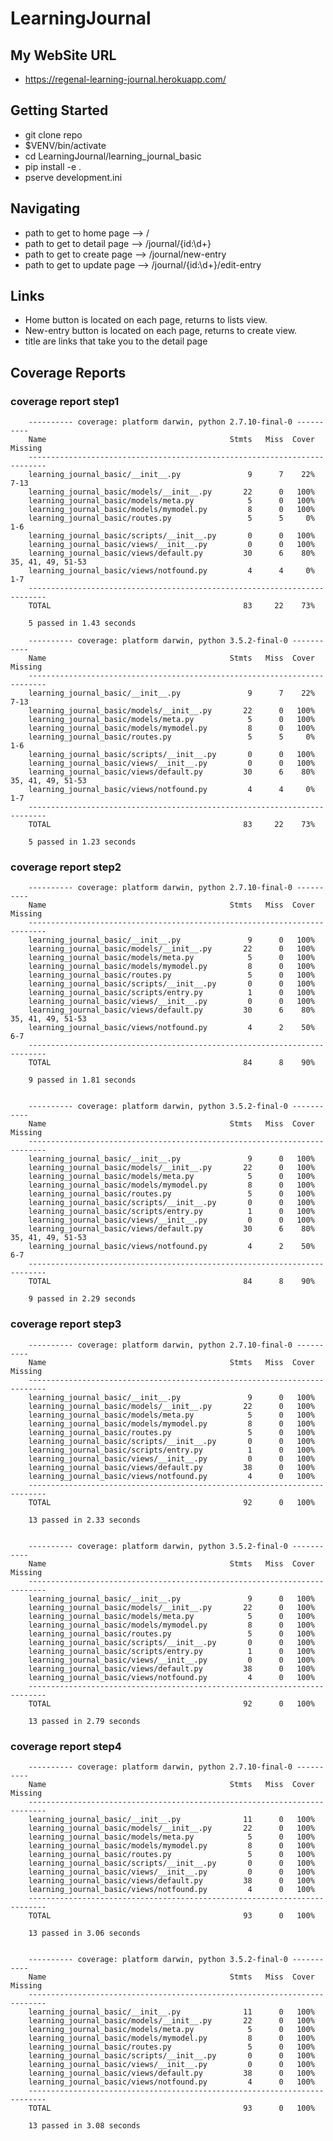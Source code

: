 # LearningJournal  

## My WebSite URL  
- https://regenal-learning-journal.herokuapp.com/

## Getting Started

- git clone repo
- $VENV/bin/activate
- cd LearningJournal/learning_journal_basic
- pip install -e .
- pserve development.ini

## Navigating

- path to get to home page --> /
- path to get to detail page --> /journal/{id:\d+}
- path to get to create page --> /journal/new-entry
- path to get to update page --> /journal/{id:\d+}/edit-entry

## Links

- Home button is located on each page, returns to lists view.
- New-entry button is located on each page, returns to create view.
- title are links that take you to the detail page


## Coverage Reports  

### coverage report step1

        ---------- coverage: platform darwin, python 2.7.10-final-0 ----------
        Name                                         Stmts   Miss  Cover   Missing
        --------------------------------------------------------------------------
        learning_journal_basic/__init__.py               9      7    22%   7-13
        learning_journal_basic/models/__init__.py       22      0   100%
        learning_journal_basic/models/meta.py            5      0   100%
        learning_journal_basic/models/mymodel.py         8      0   100%
        learning_journal_basic/routes.py                 5      5     0%   1-6
        learning_journal_basic/scripts/__init__.py       0      0   100%
        learning_journal_basic/views/__init__.py         0      0   100%
        learning_journal_basic/views/default.py         30      6    80%   35, 41, 49, 51-53
        learning_journal_basic/views/notfound.py         4      4     0%   1-7
        --------------------------------------------------------------------------
        TOTAL                                           83     22    73%

        5 passed in 1.43 seconds

        ---------- coverage: platform darwin, python 3.5.2-final-0 -----------
        Name                                         Stmts   Miss  Cover   Missing
        --------------------------------------------------------------------------
        learning_journal_basic/__init__.py               9      7    22%   7-13
        learning_journal_basic/models/__init__.py       22      0   100%
        learning_journal_basic/models/meta.py            5      0   100%
        learning_journal_basic/models/mymodel.py         8      0   100%
        learning_journal_basic/routes.py                 5      5     0%   1-6
        learning_journal_basic/scripts/__init__.py       0      0   100%
        learning_journal_basic/views/__init__.py         0      0   100%
        learning_journal_basic/views/default.py         30      6    80%   35, 41, 49, 51-53
        learning_journal_basic/views/notfound.py         4      4     0%   1-7
        --------------------------------------------------------------------------
        TOTAL                                           83     22    73%

        5 passed in 1.23 seconds

### coverage report step2  

        ---------- coverage: platform darwin, python 2.7.10-final-0 ----------
        Name                                         Stmts   Miss  Cover   Missing
        --------------------------------------------------------------------------
        learning_journal_basic/__init__.py               9      0   100%
        learning_journal_basic/models/__init__.py       22      0   100%
        learning_journal_basic/models/meta.py            5      0   100%
        learning_journal_basic/models/mymodel.py         8      0   100%
        learning_journal_basic/routes.py                 5      0   100%
        learning_journal_basic/scripts/__init__.py       0      0   100%
        learning_journal_basic/scripts/entry.py          1      0   100%
        learning_journal_basic/views/__init__.py         0      0   100%
        learning_journal_basic/views/default.py         30      6    80%   35, 41, 49, 51-53
        learning_journal_basic/views/notfound.py         4      2    50%   6-7
        --------------------------------------------------------------------------
        TOTAL                                           84      8    90%

        9 passed in 1.81 seconds


        ---------- coverage: platform darwin, python 3.5.2-final-0 -----------
        Name                                         Stmts   Miss  Cover   Missing
        --------------------------------------------------------------------------
        learning_journal_basic/__init__.py               9      0   100%
        learning_journal_basic/models/__init__.py       22      0   100%
        learning_journal_basic/models/meta.py            5      0   100%
        learning_journal_basic/models/mymodel.py         8      0   100%
        learning_journal_basic/routes.py                 5      0   100%
        learning_journal_basic/scripts/__init__.py       0      0   100%
        learning_journal_basic/scripts/entry.py          1      0   100%
        learning_journal_basic/views/__init__.py         0      0   100%
        learning_journal_basic/views/default.py         30      6    80%   35, 41, 49, 51-53
        learning_journal_basic/views/notfound.py         4      2    50%   6-7
        --------------------------------------------------------------------------
        TOTAL                                           84      8    90%

        9 passed in 2.29 seconds

### coverage report step3

        ---------- coverage: platform darwin, python 2.7.10-final-0 ----------
        Name                                         Stmts   Miss  Cover   Missing
        --------------------------------------------------------------------------
        learning_journal_basic/__init__.py               9      0   100%
        learning_journal_basic/models/__init__.py       22      0   100%
        learning_journal_basic/models/meta.py            5      0   100%
        learning_journal_basic/models/mymodel.py         8      0   100%
        learning_journal_basic/routes.py                 5      0   100%
        learning_journal_basic/scripts/__init__.py       0      0   100%
        learning_journal_basic/scripts/entry.py          1      0   100%
        learning_journal_basic/views/__init__.py         0      0   100%
        learning_journal_basic/views/default.py         38      0   100%
        learning_journal_basic/views/notfound.py         4      0   100%
        --------------------------------------------------------------------------
        TOTAL                                           92      0   100%

        13 passed in 2.33 seconds


        ---------- coverage: platform darwin, python 3.5.2-final-0 -----------
        Name                                         Stmts   Miss  Cover   Missing
        --------------------------------------------------------------------------
        learning_journal_basic/__init__.py               9      0   100%
        learning_journal_basic/models/__init__.py       22      0   100%
        learning_journal_basic/models/meta.py            5      0   100%
        learning_journal_basic/models/mymodel.py         8      0   100%
        learning_journal_basic/routes.py                 5      0   100%
        learning_journal_basic/scripts/__init__.py       0      0   100%
        learning_journal_basic/scripts/entry.py          1      0   100%
        learning_journal_basic/views/__init__.py         0      0   100%
        learning_journal_basic/views/default.py         38      0   100%
        learning_journal_basic/views/notfound.py         4      0   100%
        --------------------------------------------------------------------------
        TOTAL                                           92      0   100%

        13 passed in 2.79 seconds

### coverage report step4  

        ---------- coverage: platform darwin, python 2.7.10-final-0 ----------
        Name                                         Stmts   Miss  Cover   Missing
        --------------------------------------------------------------------------
        learning_journal_basic/__init__.py              11      0   100%
        learning_journal_basic/models/__init__.py       22      0   100%
        learning_journal_basic/models/meta.py            5      0   100%
        learning_journal_basic/models/mymodel.py         8      0   100%
        learning_journal_basic/routes.py                 5      0   100%
        learning_journal_basic/scripts/__init__.py       0      0   100%
        learning_journal_basic/views/__init__.py         0      0   100%
        learning_journal_basic/views/default.py         38      0   100%
        learning_journal_basic/views/notfound.py         4      0   100%
        --------------------------------------------------------------------------
        TOTAL                                           93      0   100%

        13 passed in 3.06 seconds


        ---------- coverage: platform darwin, python 3.5.2-final-0 -----------
        Name                                         Stmts   Miss  Cover   Missing
        --------------------------------------------------------------------------
        learning_journal_basic/__init__.py              11      0   100%
        learning_journal_basic/models/__init__.py       22      0   100%
        learning_journal_basic/models/meta.py            5      0   100%
        learning_journal_basic/models/mymodel.py         8      0   100%
        learning_journal_basic/routes.py                 5      0   100%
        learning_journal_basic/scripts/__init__.py       0      0   100%
        learning_journal_basic/views/__init__.py         0      0   100%
        learning_journal_basic/views/default.py         38      0   100%
        learning_journal_basic/views/notfound.py         4      0   100%
        --------------------------------------------------------------------------
        TOTAL                                           93      0   100%

        13 passed in 3.08 seconds
